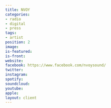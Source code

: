 ```yaml
---
title: NVOY
categories:
- radio
- digital
- press
tags:
- artist
position: 2
image: 
is-featured: 
is-front: 
website: 
facebook: https://www.facebook.com/nvoysound/
twitter: 
instagram: 
spotify: 
soundcloud: 
youtube: 
apple: 
layout: client
---
```


